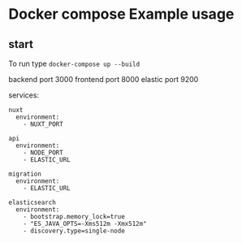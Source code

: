 # Docker compose Example usage
## start
To run type
```docker-compose up --build```

backend port 3000
frontend port 8000
elastic port 9200

services:
```
nuxt
  environment:
    - NUXT_PORT

api
  environment:
    - NODE_PORT
    - ELASTIC_URL

migration
  environment:
    - ELASTIC_URL

elasticsearch
  environment:
    - bootstrap.memory_lock=true
    - "ES_JAVA_OPTS=-Xms512m -Xmx512m"
    - discovery.type=single-node
```